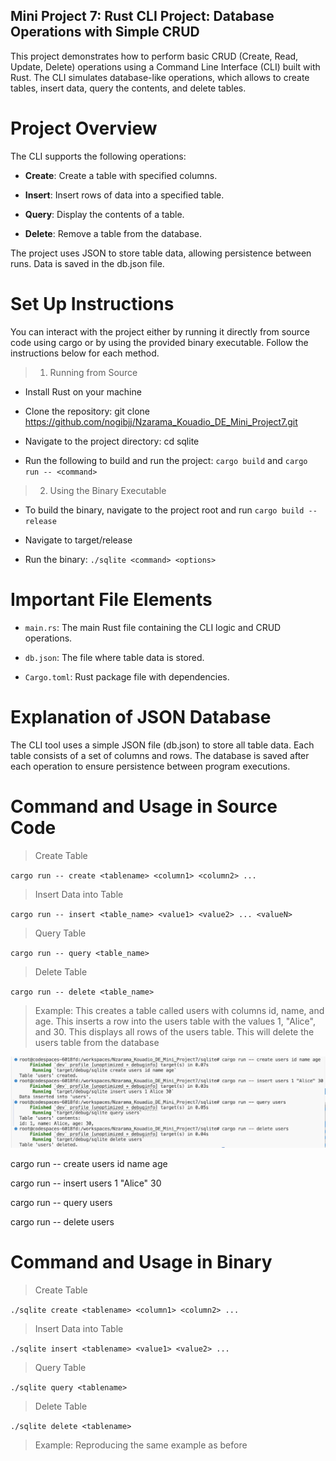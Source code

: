 ## Mini Project 7: Rust CLI Project: Database Operations with Simple CRUD

This project demonstrates how to perform basic CRUD (Create, Read, Update, Delete) operations using a Command Line Interface (CLI) built with Rust. The CLI simulates database-like operations, which allows to create tables, insert data, query the contents, and delete tables.

# Project Overview
The CLI supports the following operations:

- **Create**: Create a table with specified columns.

- **Insert**: Insert rows of data into a specified table.

- **Query**: Display the contents of a table.

- **Delete**: Remove a table from the database.

The project uses JSON to store table data, allowing persistence between runs. Data is saved in the db.json file.

# Set Up Instructions

You can interact with the project either by running it directly from source code using cargo or by using the provided binary executable. Follow the instructions below for each method.

> 1. Running from Source

- Install Rust on your machine

- Clone the repository: git clone https://github.com/nogibjj/Nzarama_Kouadio_DE_Mini_Project7.git

- Navigate to the project directory: cd sqlite

- Run the following to build and run the project: `cargo build` and `cargo run -- <command>`

> 2. Using the Binary Executable

- To build the binary, navigate to the project root and run `cargo build --release`

- Navigate to target/release

- Run the binary: `./sqlite <command> <options>`

# Important File Elements

- `main.rs`: The main Rust file containing the CLI logic and CRUD operations.

- `db.json`: The file where table data is stored.

- `Cargo.toml`: Rust package file with dependencies.

# Explanation of JSON Database

The CLI tool uses a simple JSON file (db.json) to store all table data. Each table consists of a set of columns and rows. The database is saved after each operation to ensure persistence between program executions.

# Command and Usage in Source Code

> Create Table

`cargo run -- create <tablename> <column1> <column2> ...`

> Insert Data into Table

`cargo run -- insert <table_name> <value1> <value2> ... <valueN>` 

> Query Table

` cargo run -- query <table_name> `

> Delete Table

`cargo run -- delete <table_name>`

> Example: This creates a table called users with columns id, name, and age. This inserts a row into the users table with the values 1, "Alice", and 30. This displays all rows of the users table. This will delete the users table from the database

![alt text](sqlite/Images/SourceCode.png)

cargo run -- create users id name age

cargo run -- insert users 1 "Alice" 30

cargo run -- query users

cargo run -- delete users


# Command and Usage in Binary

> Create Table

`./sqlite create <tablename> <column1> <column2> ...`

> Insert Data into Table

`./sqlite insert <tablename> <value1> <value2> ...`

> Query Table

`./sqlite query <tablename>`

> Delete Table

`./sqlite delete <tablename>`

> Example: Reproducing the same example as before





